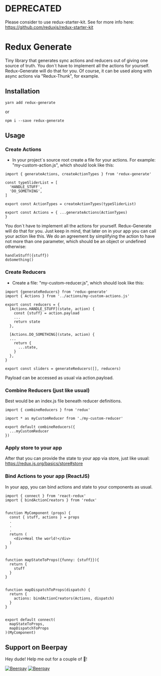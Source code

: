 # DEPRECATED
Please consider to use redux-starter-kit. See for more info here: https://github.com/reduxjs/redux-starter-kit


# Redux Generate
Tiny library that generates sync actions and reducers out of giving one source of truth. You don´t have to implement all the actions for yourself. Redux-Generate will do that for you. Of course, it can be used along with async actions via "Redux-Thunk", for example.

## Installation

```
yarn add redux-generate
``` 

or 

``` 
npm i --save redux-generate
```


## Usage

### Create Actions
- In your project´s source root create a file for your actions. For example: "my-custom-action.js", which should look like this:

``` 
import { generateActions, createActionTypes } from 'redux-generate'

const typeSliderList = [
  'HANDLE_STUFF',
  'DO_SOMETHING',
]

export const ActionTypes = createActionTypes(typeSliderList)

export const Actions = { ...generateActions(ActionTypes) 
}

```  

You don´t have to implement all the actions for yourself. Redux-Generate will do that for you. Just keep in mind, that later on in your app you can call your action like this. We do an agreement by simplifying the action to have not more than one parameter, which should be an object or undefined otherwise:

``` 
handleStuff({stuff})
doSomething()
``` 

### Create Reducers

- Create a file: "my-custom-reducer.js", which should look like this:

``` 
import {generateReducers} from 'redux-generate'
import { Actions } from '../actions/my-custom-actions.js'

export const reducers = {
  [Actions.HANDLE_STUFF](state, action) {
    const {stuff} = action.payload
    ...
    return state
  },

  [Actions.DO_SOMETHING](state, action) {
  ...
    return {
      ...state,
    }
  },
}

export const sliders = generateReducers([], reducers)

```  

Payload can be accessed as usual via action.payload.


### Combine Reducers (just like usual)
Best would be an index.js file beneath reducer definitions.

``` 
import { combineReducers } from 'redux'

import * as myCustomReducer from './my-custom-reducer'

export default combineReducers({
  ...myCustomReducer
})

``` 

### Apply store to your app
After that you can provide the state to your app via store, just like usual: https://redux.js.org/basics/store#store

### Bind Actions to your app (ReactJS)
In your app, you can bind actions and state to your components as usual.


``` 
import { connect } from 'react-redux'
import { bindActionCreators } from 'redux'


function MyComponent (props) {
  const { stuff, actions } = props
  .
  .
  .
  return (
    <div>Heal the world!</div>
  )
}


function mapStateToProps({funny: {stuff}}){
  return {
    stuff
  }
}


function mapDispatchToProps(dispatch) {
  return {
    actions: bindActionCreators(Actions, dispatch)
  }
}


export default connect(
  mapStateToProps,
  mapDispatchToProps
)(MyComponent)
``` 



## Support on Beerpay
Hey dude! Help me out for a couple of :beers:!

[![Beerpay](https://beerpay.io/TimSusa/redux-generate/badge.svg?style=beer-square)](https://beerpay.io/TimSusa/redux-generate)  [![Beerpay](https://beerpay.io/TimSusa/redux-generate/make-wish.svg?style=flat-square)](https://beerpay.io/TimSusa/redux-generate?focus=wish)
